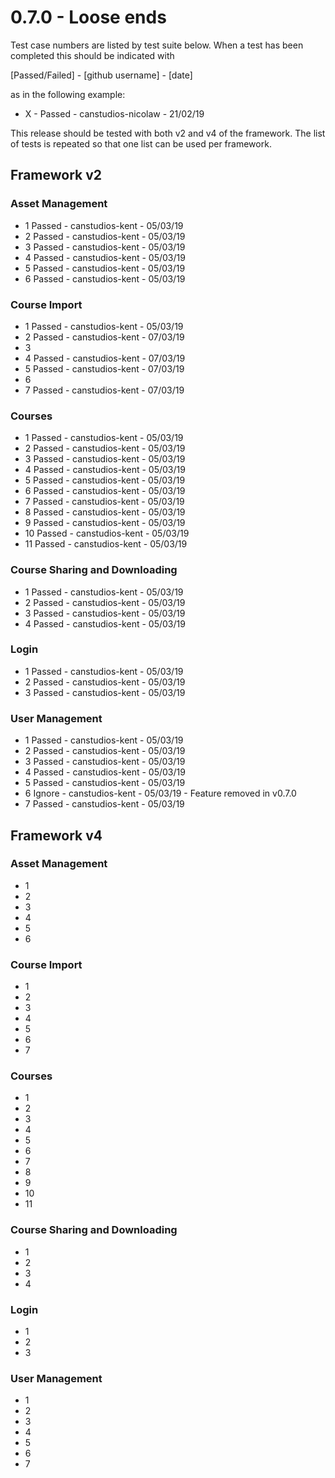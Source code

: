 0.7.0 - Loose ends
=====================================================

Test case numbers are listed by test suite below. 
When a test has been completed this should be indicated with 

[Passed/Failed] - [github username] - [date] 

as in the following example:
- X - Passed - canstudios-nicolaw - 21/02/19

This release should be tested with both v2 and v4 of the framework. The list of tests is repeated so that one list can be used per framework.

Framework v2
---

### Asset Management
- 1 Passed - canstudios-kent - 05/03/19
- 2 Passed - canstudios-kent - 05/03/19
- 3 Passed - canstudios-kent - 05/03/19
- 4 Passed - canstudios-kent - 05/03/19
- 5 Passed - canstudios-kent - 05/03/19
- 6 Passed - canstudios-kent - 05/03/19


### Course Import
- 1 Passed - canstudios-kent - 05/03/19
- 2 Passed - canstudios-kent - 07/03/19
- 3 
- 4 Passed - canstudios-kent - 07/03/19
- 5 Passed - canstudios-kent - 07/03/19
- 6 
- 7 Passed - canstudios-kent - 07/03/19

### Courses
- 1 Passed - canstudios-kent - 05/03/19
- 2 Passed - canstudios-kent - 05/03/19
- 3 Passed - canstudios-kent - 05/03/19
- 4 Passed - canstudios-kent - 05/03/19
- 5 Passed - canstudios-kent - 05/03/19
- 6 Passed - canstudios-kent - 05/03/19
- 7 Passed - canstudios-kent - 05/03/19
- 8 Passed - canstudios-kent - 05/03/19
- 9 Passed - canstudios-kent - 05/03/19
- 10 Passed - canstudios-kent - 05/03/19
- 11 Passed - canstudios-kent - 05/03/19

### Course Sharing and Downloading
- 1 Passed - canstudios-kent - 05/03/19
- 2 Passed - canstudios-kent - 05/03/19
- 3 Passed - canstudios-kent - 05/03/19
- 4 Passed - canstudios-kent - 05/03/19

### Login
- 1 Passed - canstudios-kent - 05/03/19
- 2 Passed - canstudios-kent - 05/03/19
- 3 Passed - canstudios-kent - 05/03/19

### User Management
- 1 Passed - canstudios-kent - 05/03/19
- 2 Passed - canstudios-kent - 05/03/19
- 3 Passed - canstudios-kent - 05/03/19
- 4 Passed - canstudios-kent - 05/03/19
- 5 Passed - canstudios-kent - 05/03/19
- 6 Ignore - canstudios-kent - 05/03/19 - Feature removed in v0.7.0
- 7 Passed - canstudios-kent - 05/03/19



Framework v4
---

### Asset Management
- 1
- 2
- 3
- 4
- 5
- 6


### Course Import
- 1
- 2
- 3
- 4
- 5
- 6
- 7

### Courses
- 1
- 2
- 3
- 4
- 5
- 6
- 7
- 8
- 9
- 10
- 11

### Course Sharing and Downloading
- 1
- 2
- 3
- 4

### Login
- 1
- 2
- 3

### User Management
- 1
- 2
- 3
- 4
- 5
- 6
- 7
